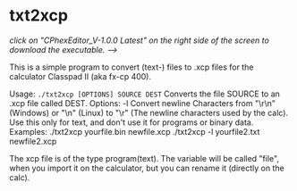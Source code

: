 # txt2xcp
_click on "CPhexEditor_V-1.0.0 Latest" on the right side of the screen to download the executable. -->_


This is a simple program to convert (text-) files to .xcp files for the calculator Classpad II (aka fx-cp 400).

Usage: `./txt2xcp [OPTIONS] SOURCE DEST`
Converts the file SOURCE to an .xcp file called DEST.
Options:
  -l       Convert newline Characters from "\r\n" (Windows) or "\n"
           (Linux) to "\r" (The newline characters used by the calc). Use
           this only for text, and don't use it for programs or binary data.
Examples:
./txt2xcp yourfile.bin newfile.xcp
./txt2xcp -l yourfile2.txt newfile2.xcp

The xcp file is of the type program(text). The variable will be called "file", when you import it on the calculator, but you can rename it (directly on the calc).
